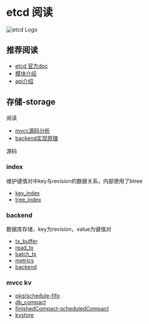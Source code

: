 # etcd 阅读

![etcd Logo](logos/etcd-horizontal-color.svg)

## 推荐阅读

- [etcd 官方doc](https://etcd.io/docs/v3.5/)
- [模块介绍](https://etcd.io/docs/v3.5/dev-internal/modules/)
- [api介绍](https://www.lixueduan.com/post/etcd/03-v3-analyze/)

## 存储-storage

阅读
- [mvcc源码分析](https://www.lixueduan.com/post/etcd/12-mvcc-analyze/)
- [backend实现原理](https://blog.csdn.net/u010853261/article/details/109630223)

源码 
### index
维护键值对中key与revision的数据关系，内部使用了btree
- [key_index](https://github.com/SimFG/etcd-doc/blob/simfg-doc/server/storage/mvcc/key_index.go)
- [tree_index](https://github.com/SimFG/etcd-doc/blob/simfg-doc/server/storage/mvcc/index.go)
### backend
数据库存储，key为revision，value为键值对
- [tx_buffer](https://github.com/SimFG/etcd-doc/blob/simfg-doc/server/storage/backend/tx_buffer.go)
- [read_tx](https://github.com/SimFG/etcd-doc/blob/simfg-doc/server/storage/backend/read_tx.go)
- [batch_tx](https://github.com/SimFG/etcd-doc/blob/simfg-doc/server/storage/backend/batch_tx.go)
- [metrics](https://github.com/SimFG/etcd-doc/blob/simfg-doc/server/storage/backend/metrics.go)
- [backend](https://github.com/SimFG/etcd-doc/blob/simfg-doc/server/storage/backend/backend.go)
### mvcc kv
- [pkg/schedule-fifo](https://github.com/SimFG/etcd-doc/blob/simfg-doc/pkg/schedule/schedule.go)
- [db_compact](https://github.com/SimFG/etcd-doc/blob/simfg-doc/server/storage/mvcc/kvstore_compaction.go)
- [finishedCompact-scheduledCompact](https://github.com/SimFG/etcd-doc/blob/simfg-doc/server/storage/mvcc/store.go)
- [kvstore](https://github.com/SimFG/etcd-doc/blob/simfg-doc/server/storage/mvcc/kvstore.go)